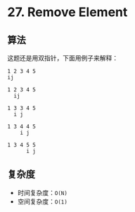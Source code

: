 # 27. Remove Element
## 算法
这题还是用双指针，下面用例子来解释：
```
1 2 3 4 5
ij

1 2 3 4 5
  ij

1 3 3 4 5
  i j

1 3 4 4 5
    i j

1 3 4 5 5
      i j
```

## 复杂度
- 时间复杂度：`O(N)`
- 空间复杂度：`O(1)`

